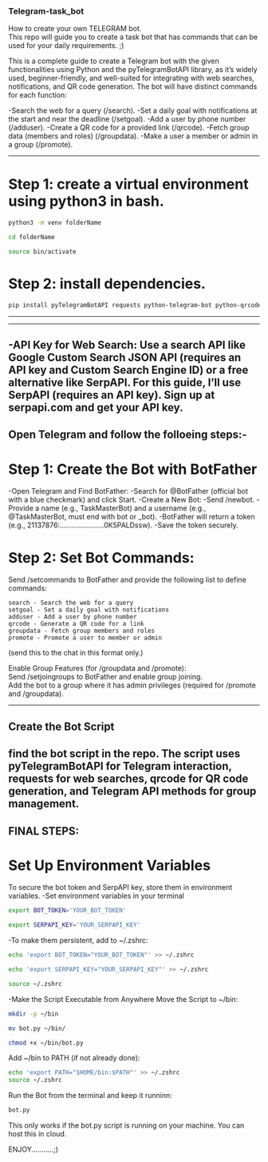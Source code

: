 ### Telegram-task_bot

How to create your own TELEGRAM bot.<br>
This repo will guide you to create a task bot that has commands that can be used for your daily requirements. ;)<br>

This is a complete guide to create a Telegram bot with the given functionalities using Python and the pyTelegramBotAPI library, as it’s widely used, beginner-friendly, and well-suited for integrating with web searches, notifications, and QR code generation. The bot will have distinct commands for each function:

-Search the web for a query (/search).
-Set a daily goal with notifications at the start and near the deadline (/setgoal).
-Add a user by phone number (/adduser).
-Create a QR code for a provided link (/qrcode).
-Fetch group data (members and roles) (/groupdata).
-Make a user a member or admin in a group (/promote).

---
# Step 1: create a virtual environment using python3 in bash.<br>
```bash
python3 -m venv folderName
```
```bash
cd folderName
```
```bash
source bin/activate
```
# Step 2: install dependencies.<br>
```bash
pip install pyTelegramBotAPI requests python-telegram-bot python-qrcode pillow
```
---
---
-API Key for Web Search: Use a search API like Google Custom Search JSON API (requires an API key and Custom Search Engine ID) or a free alternative like SerpAPI. For this guide, I’ll use SerpAPI (requires an API key). Sign up at serpapi.com and get your API key.
---
## Open Telegram and follow the folloeing steps:-
# Step 1: Create the Bot with BotFather
-Open Telegram and Find BotFather:
-Search for @BotFather (official bot with a blue checkmark) and click Start.
-Create a New Bot:
-Send /newbot.
-Provide a name (e.g., TaskMasterBot) and a username (e.g., @TaskMasterBot, must end with bot or _bot).
-BotFather will return a token (e.g., 21137876:......................0K5PALDssw).
-Save the token securely.
# Step 2: Set Bot Commands:
Send /setcommands to BotFather and provide the following list to define commands:
```       
search - Search the web for a query
setgoal - Set a daily goal with notifications
adduser - Add a user by phone number
qrcode - Generate a QR code for a link
groupdata - Fetch group members and roles
promote - Promote a user to member or admin
```
(send this to the chat in this format only.)
        
Enable Group Features (for /groupdata and /promote):<br>
Send /setjoingroups to BotFather and enable group joining.<br>
Add the bot to a group where it has admin privileges (required for /promote and /groupdata).<br>

---
## Create the Bot Script
find the bot script in the repo. The script uses pyTelegramBotAPI for Telegram interaction, requests for web searches, qrcode for QR code generation, and Telegram API methods for group management.
---
## FINAL STEPS:
# Set Up Environment Variables
To secure the bot token and SerpAPI key, store them in environment variables.
-Set environment variables in your terminal
```bash
export BOT_TOKEN='YOUR_BOT_TOKEN'
```
```bash
export SERPAPI_KEY='YOUR_SERPAPI_KEY'
```

-To make them persistent, add to ~/.zshrc:
```bash
echo 'export BOT_TOKEN="YOUR_BOT_TOKEN"' >> ~/.zshrc
```
```bash
echo 'export SERPAPI_KEY="YOUR_SERPAPI_KEY"' >> ~/.zshrc
```
```bash
source ~/.zshrc
```

-Make the Script Executable from Anywhere
Move the Script to ~/bin:
```bash
mkdir -p ~/bin
```
```bash
mv bot.py ~/bin/
```
```bash
chmod +x ~/bin/bot.py
```

Add ~/bin to PATH (if not already done):<br>
```bash
echo 'export PATH="$HOME/bin:$PATH"' >> ~/.zshrc
source ~/.zshrc
```

Run the Bot from the terminal and keep it runninn:
```bash
bot.py
```
This only works if the bot.py script is running on your machine. You can host this in cloud.

ENJOY...........;)

